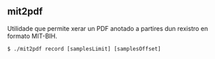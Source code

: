 ## mit2pdf
Utilidade que permite xerar un PDF anotado a partires dun rexistro en formato MIT-BIH.

```
$ ./mit2pdf record [samplesLimit] [samplesOffset]
```




   
